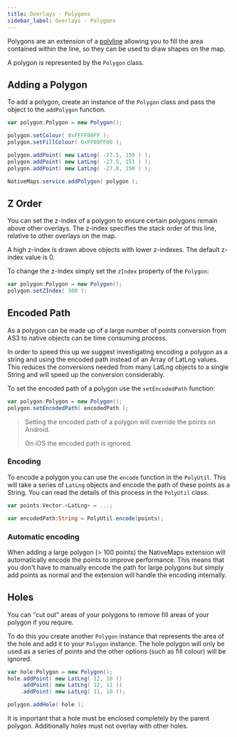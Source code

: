 ```yaml
---
title: Overlays - Polygons
sidebar_label: Overlays - Polygons
---
```



Polygons are an extension of a [polyline](overlays---polylines.md) allowing you to fill the area contained within the line, so they can be used to draw shapes on the map.

A polygon is represented by the `Polygon` class.


## Adding a Polygon

To add a polygon, create an instance of the `Polygon` class and pass the object to the `addPolygon` function.

```actionscript
var polygon:Polygon = new Polygon();

polygon.setColour( 0xFFFF00FF );
polygon.setFillColour( 0xFF00FF00 );

polygon.addPoint( new LatLng( -27.5, 150 ) );
polygon.addPoint( new LatLng( -27.5, 151 ) );
polygon.addPoint( new LatLng( -27.0, 150 ) );

NativeMaps.service.addPolygon( polygon );
```



## Z Order 

You can set the z-index of a polygon to ensure certain polygons remain above other overlays. The z-index specifies the stack order of this line, relative to other overlays on the map. 

A high z-index is drawn above objects with lower z-indexes. The default z-index value is 0.

To change the z-index simply set the `zIndex` property of the `Polygon`:

```actionscript
var polygon:Polygon = new Polygon();
polygon.setZIndex( 300 );
```


## Encoded Path

As a polygon can be made up of a large number of points conversion from AS3 to native objects can be time consuming process.

In order to speed this up we suggest investigating encoding a polygon as a string and using the encoded path instead of an Array of LatLng values. This reduces the conversions needed from many LatLng objects to a single String and will speed up the conversion considerably.

To set the encoded path of a polygon use the `setEncodedPath` function:

```actionscript
var polygon:Polygon = new Polygon();
polygon.setEncodedPath( encodedPath );
```

>
> Setting the encoded path of a polygon will override the points on Android. 
>
> On iOS the encoded path is ignored.
>


### Encoding 

To encode a polygon you can use the `encode` function in the `PolyUtil`. This will take a series of `LatLng` objects and encode the path of these points as a String. You can read the details of this process in the `PolyUtil` class.

```actionscript
var points:Vector.<LatLng> = ...;

var encodedPath:String = PolyUtil.encode(points);
```


### Automatic encoding

When adding a large polygon (> 100 points) the NativeMaps extension will automatically encode the points to improve performance. This means that you don't have to manually encode the path for large polygons but simply add points as normal and the extension will handle the encoding internally.




## Holes

You can "cut out" areas of your polygons to remove fill areas of your polygon if you require. 

To do this you create another `Polygon` instance that represents the area of the hole and add it to your `Polygon` instance. The hole polygon will only be used as a series of points and the other options (such as fill colour) will be ignored.

```actionscript
var hole:Polygon = new Polygon();
hole.addPoint( new LatLng( 12, 10 ))
    .addPoint( new LatLng( 12, 11 ))
    .addPoint( new LatLng( 11, 10 ));

polygon.addHole( hole );
```

It is important that a hole must be enclosed completely by the parent polygon. Additionally holes must not overlay with other holes.